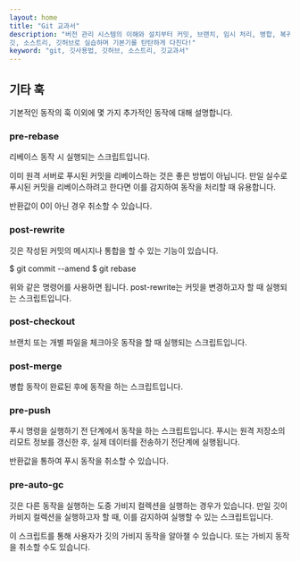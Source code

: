 ```yaml
---
layout: home
title: "Git 교과서"
description: "버전 관리 시스템의 이해와 설치부터 커밋, 브랜치, 임시 처리, 병합, 복귀, 서브모듈, 태그까지
깃, 소스트리, 깃허브로 실습하며 기본기를 탄탄하게 다진다!"
keyword: "git, 깃사용법, 깃허브, 소스트리, 깃교과서"
---
```

## 기타 훅
기본적인 동작의 훅 이외에 몇 가지 추가적인 동작에 대해 설명합니다.

### pre-rebase
리베이스 동작 시 실행되는 스크립트입니다.

이미 원격 서버로 푸시된 커밋을 리베이스하는 것은 좋은 방법이 아닙니다. 만일 실수로 푸시된 커밋을 리베이스하려고 한다면 이를 감지하여 동작을 처리할 때 유용합니다.

반환값이 0이 아닌 경우 취소할 수 있습니다.

### post-rewrite
깃은 작성된 커밋의 메시지나 통합을 할 수 있는 기능이 있습니다. 

$ git commit --amend
$ git rebase

위와 같은 명령어를 사용하면 됩니다. post-rewrite는 커밋을 변경하고자 할 때 실행되는 스크립트입니다.

### post-checkout
브랜치 또는 개별 파일을 체크아웃 동작을 할 때 실행되는 스크립트입니다.

### post-merge
병합 동작이 완료된 후에 동작을 하는 스크립트입니다. 

### pre-push
푸시 명령을 실행하기 전 단계에서 동작을 하는 스크립트입니다. 푸시는 원격 저장소의 리모트 정보를 갱신한 후, 실제 데이터를 전송하기 전단계에 실행됩니다.

반환값을 통하여 푸시 동작을 취소할 수 있습니다.

### pre-auto-gc 
깃은 다른 동작을 실행하는 도중 가비지 컬렉션을 실행하는 경우가 있습니다. 만일 깃이 카비지 컬렉션을 실행하고자 할 때, 이를 감지하여 실행할 수 있는 스크립트입니다.

이 스크립트를 통해 사용자가 깃의 가비지 동작을 알아챌 수 있습니다. 또는 가비지 동작을 취소할 수도 있습니다.